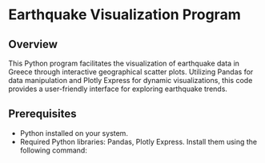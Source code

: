 # Earthquake Visualization Program

## Overview
This Python program facilitates the visualization of earthquake data in Greece through interactive geographical scatter plots. Utilizing Pandas for data manipulation and Plotly Express for dynamic visualizations, this code provides a user-friendly interface for exploring earthquake trends.

## Prerequisites
- Python installed on your system.
- Required Python libraries: Pandas, Plotly Express. Install them using the following command:


